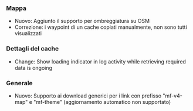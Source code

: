 
### Mappa
- Nuovo: Aggiunto il supporto per ombreggiatura su OSM
- Correzione: i waypoint di un cache copiati manualmente, non sono tutti visualizzati

### Dettagli del cache
- Change: Show loading indicator in log activity while retrieving required data is ongoing

### Generale
- Nuovo: Supporto ai download generici per i link con prefisso "mf-v4-map" e "mf-theme" (aggiornamento automatico non supportato)
